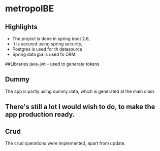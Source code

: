 # metropolBE

## Highlights
- The project is done in spring boot 2.6,
- It is secured using spring security,
- Postgres is used for th datasource
- Spring data jpa is used fo ORM

##Libraries
java-jwt - used to generate tokens


## Dummy

The app is partly using dummy data, which is generated at the main class

## There's still a lot I would wish to do, to make the app production ready.

## Crud 
The crud operations were implemented, apart from update.

